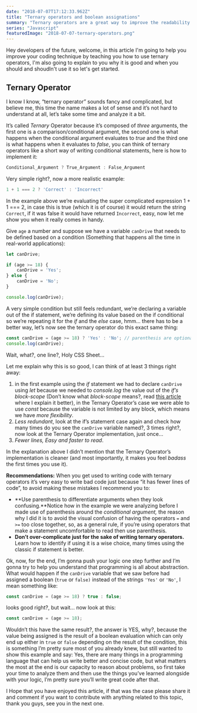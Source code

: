 ```yaml
---
date: "2018-07-07T17:12:33.962Z"
title: "Ternary operators and boolean assignations"
summary: "Ternary operators are a great way to improve the readability and simplicity of your code but they can be easily misunderstood, learn more about it..."
series: "Javascript"
featuredImage: "2018-07-07-ternary-operators.png"
---
```



Hey developers of the future, welcome, in this article I'm going to help you improve your coding technique by teaching you how to use ternary operators, I'm also going to explain to you why it is good and when you should and shoudln't use it so let's get started.

## Ternary Operator

I know I know, “ternary operator” sounds fancy and complicated, but believe me, this time the name makes a lot of sense and it’s not hard to understand at all, let’s take some time and analyze it a bit.

It’s called  _Ternary_  Operator because it’s composed of  _three_  arguments, the first one is a comparison/conditional argument, the second one is what happens when the conditional argument evaluates to  _true_  and the third one is what happens when it evaluates to  _false_, you can think of ternary operators like a short way of writing conditional statements, here is how to implement it:

```javascript
Conditional_Argument ? True_Argument : False_Argument
```

Very simple right?, now a more realistic example:

```javascript
1 + 1 === 2 ? 'Correct' : 'Incorrect'
```

In the example above we’re evaluating the super complicated expression  1 + 1 === 2, in case this is true (which it is of course) it would return the string  `Correct`, if it was false it would have returned  `Incorrect`, easy, now let me show you when it really comes in handy.

Give  `age`  a number and suppose we have a variable  `canDrive`  that needs to be defined based on a condition (Something that happens all the time in real-world applications):

```javascript
let canDrive;

if (age >= 18) {
    canDrive = 'Yes';
} else {
    canDrive = 'No';
}

console.log(canDrive);
```

A very simple condition but still feels redundant, we’re declaring a variable out of the if statement, we’re defining its value based on the if conditional so we’re repeating it for the _if_  and the  _else_  case, hmm… there has to be a better way, let’s now see the ternary operator do this exact same thing:

```javascript
const canDrive = (age >= 18) ? 'Yes' : 'No'; // parenthesis are optional
console.log(canDrive);
```

Wait, what?, one line?, Holy CSS Sheet…

Let me explain why this is so good, I can think of at least 3 things right away:

1.  in the first example using the _if_  statement we had to declare `canDrive` using  _let_  because we needed to  _console.log_ the value out of the  _if’s_  _block-scope_ (Don’t know what  _block-scope_  means?, read  [this article](https://enmanuelduran.com/articles/2018/07/06/const-let-and-var) where I explain it better), in the Ternary Operator’s case we were able to use  _const_  because the variable is not limited by any block, which means we have  _more flexibility_.
2.  _Less redundant_, look at the if’s statement case again and check how many times do you see the  `canDrive`  variable named?, 3 times right?, now look at the Ternary Operator implementation, just once…
3.  _Fewer lines, Easy and faster to read_.

In the explanation above I didn’t mention that the Ternary Operator’s implementation is cleaner (and most importantly, it makes you feel  _badass_  the first times you use it).

**Recommendations:** When you get used to writing code with ternary operators it’s very easy to write bad code just because “it has fewer lines of code”, to avoid making these mistakes I recommend you to:

-   **Use parenthesis to differentiate arguments when they look confusing.**Notice how in the example we were analyzing before I made use of parenthesis around the  _conditional argument,_  the reason why I did it is to avoid the visual confusion of having the operators  `=`  and  `>=`  too close together, so, as a general rule, if you’re using operators that make a statement uncomfortable to read then use parenthesis.
-   **Don’t over-complicate just for the sake of writing ternary operators.**  Learn how to identify if using it is a wise choice, many times using the classic if statement is better.

Ok, now, for the end, I’m gonna push your logic one step further and I’m gonna try to help you understand that programming is all about abstraction. What would happen if the  `canDrive`  variable that we saw before had assigned a boolean (`true`  or `false)` instead of the strings  `'Yes'` or  `'No'`, I mean something like:

```javascript
const canDrive = (age >= 18) ? true : false;
```

looks good right?, but wait… now look at this:

```javascript
const canDrive = (age >= 18);
```

Wouldn’t this have the same result?, the answer is YES, why?, because the value being assigned is the result of a boolean evaluation which can only end up either in  `true` or  `false`  depending on the result of the condition, this is something I’m pretty sure most of you already knew, but still wanted to show this example and say: Yes, there are many things in a programming language that can help us write better and concise code, but what matters the most at the end is our capacity to reason about problems, so first take your time to analyze them and then use the things you’ve learned alongside with your logic, I’m pretty sure you’ll write great code after that.




I Hope that you have enjoyed this article, if that was the case please share it and comment if you want to contribute with anything related to this topic, thank you guys, see you in the next one.
